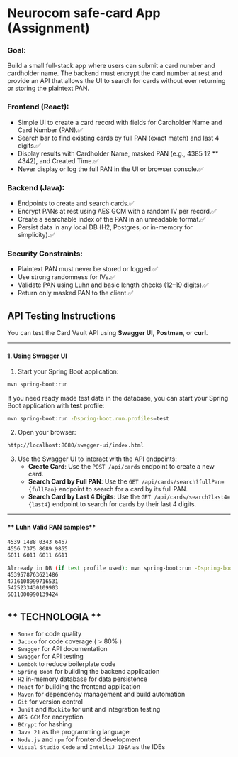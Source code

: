 # Neurocom safe-card App (Assignment)


### **Goal:**

Build a small full-stack app where users can submit a card number and cardholder name. The backend must encrypt the card number at rest and provide an API that allows the UI to search for cards without ever returning or storing the plaintext PAN.



### Frontend (React):

* Simple UI to create a card record with fields for Cardholder Name and Card Number (PAN).✅
* Search bar to find existing cards by full PAN (exact match) and last 4 digits.✅
* Display results with Cardholder Name, masked PAN (e.g., 4385 12 ** 4342), and Created Time.✅
* Never display or log the full PAN in the UI or browser console.✅

### Backend (Java):

* Endpoints to create and search cards.✅
* Encrypt PANs at rest using AES GCM with a random IV per record.✅
* Create a searchable index of the PAN in an unreadable format.✅
* Persist data in any local DB (H2, Postgres, or in-memory for simplicity).✅

### Security Constraints:

* Plaintext PAN must never be stored or logged.✅
* Use strong randomness for IVs.✅
* Validate PAN using Luhn and basic length checks (12–19 digits).✅
* Return only masked PAN to the client.✅



## **API Testing Instructions**

You can test the Card Vault API using **Swagger UI**, **Postman**, or **curl**.

---

#### **1. Using Swagger UI**

1. Start your Spring Boot application:

```bash
mvn spring-boot:run
```

If you need ready made test data in the database, you can start your Spring Boot application with **test** profile:

```bash
mvn spring-boot:run -Dspring-boot.run.profiles=test
```

2. Open your browser:

```bash
http://localhost:8080/swagger-ui/index.html
```


3. Use the Swagger UI to interact with the API endpoints:
   - **Create Card**: Use the `POST /api/cards` endpoint to create a new card.
   - **Search Card by Full PAN**: Use the `GET /api/cards/search?fullPan={fullPan}` endpoint to search for a card by its full PAN.
   - **Search Card by Last 4 Digits**: Use the `GET /api/cards/search?last4={last4}` endpoint to search for cards by their last 4 digits.


---

#### ** Luhn Valid PAN samples**
```bash
4539 1488 0343 6467
4556 7375 8689 9855
6011 6011 6011 6611

Alrready in DB (if test profile used): mvn spring-boot:run -Dspring-boot.run.profiles=test
4539578763621486  
4716108999716531
5425233430109903
6011000990139424
```

## ** TECHNOLOGIA **
- `Sonar` for code quality
- `Jacoco` for code coverage ( > 80% )
- `Swagger` for API documentation
- `Swagger` for API testing
- `Lombok` to reduce boilerplate code
- `Spring Boot` for building the backend application
- `H2` in-memory database for data persistence
- `React` for building the frontend application
- `Maven` for dependency management and build automation
- `Git` for version control
- `Junit` and `Mockito` for unit and integration testing
- `AES GCM` for encryption
- `BCrypt` for hashing
- `Java 21` as the programming language
- `Node.js` and `npm` for frontend development
- `Visual Studio Code` and `IntelliJ IDEA` as the IDEs